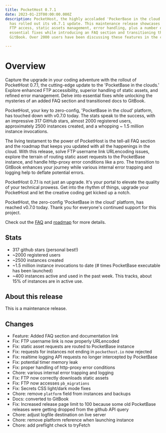 ```yaml
---
title: PocketHost 0.7.1
date: 2023-01-23T00:00:00.000Z
description: PocketHost, the highly accoladed 'PockerBase in the cloud' service,
  has rolled out its v0.7.1 update. This maintenance release showcases improved
  FTP access, static assets management, error handling, plus a number of
  essential fixes while introducing an FAQ section and transitioning the docs to
  GitBook. Over 2000 users have been discussing these features in the cloud!

---
```


# Overview

Capture the upgrade in your coding adventure with the rollout of PocketHost 0.7.1, the cutting-edge update to the 'PocketBase in the clouds.' Explore enhanced FTP accessibility, superior handling of static assets, and refined error management. Delve into essential fixes while unlocking the mysteries of an added FAQ section and transitioned docs to GitBook. 

PocketHost, your key to zero-config, 'PocketBase in the cloud' platform, has touched down with v0.7.0 today. The stats speak to the success, with an impressive 317 GitHub stars, almost 2000 registered users, approximately 2500 instances created, and a whopping ~ 1.5 million instance invocations.

The living testament to the power of PocketHost is the tell-all FAQ section and the roadmap that keeps you updated with all the happenings in the cloud. With this release, solve FTP username link URLencoding issues, explore the terrain of routing static asset requests to the PocketBase instance, and handle http-proxy error conditions like a pro. The transition to GitBook enhances your journey while various internal error trapping and logging help to deflate potential errors.

PocketHost 0.7.1 is not just an upgrade. It's your portal to elevate the quality of your technical prowess. Get into the rhythm of things, upgrade your PocketHost and let the creative coding get kicked up a notch.



PocketHost, the zero-config 'PocketBase in the cloud' platform, has reached v0.7.0 today. Thank you for everyone's continued support for this project.

Check out the [FAQ](../overview/faq.md) and [roadmap](../overview/roadmap.md) for more details.

## Stats

- 317 github stars (personal best!)
- ~2000 registered users
- ~2500 instances created
- ~1.5 million instance invocations to date (# times PocketBase executable has been launched)
- ~400 instances active and used in the past week. This tracks, about 15% of instances are in active use.

## About this release

This is a maintenance release.

## Changes

- Feature: Added FAQ section and documentation link
- Fix: FTP username link is now properly URLencoded
- Fix: static asset requests are routed to PocketBase instance
- Fix: requests for instances not ending in `pockethost.io` now rejected
- Fix: realtime logging API requests no longer intercepted by PocketBase
- Fix: potential timer memory leak
- Fix: proper handling of http-proxy error conditions
- Chore: various internal error trapping and logging
- Fix: FTP now correctly downloads static assets
- Fix: FTP now accesses `pb_migrations`
- Fix: Secrets CSS light/dark mode fixes
- Chore: remove `platform` field from instances and backups
- Docs: converted to GitBook
- Fix: Increased release page limit to 100 because some old PocketBase releases were getting dropped from the github API query
- Chore: adjust logfile destination on live server
- Chore: remove platform reference when launching instance
- Chore: add preflight check to tryFetch
